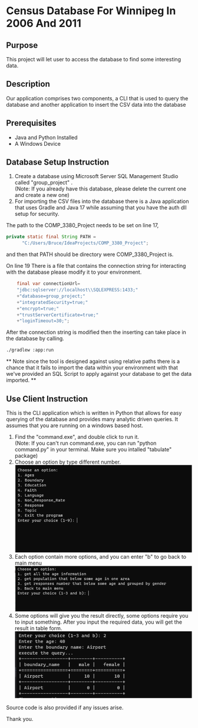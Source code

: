 # Census Database For Winnipeg In 2006 And 2011
## Purpose
This project will let user to access the database to find some interesting data.

## Description
Our application comprises two components, a CLI that is used to query the database
and another application to insert the CSV data into the database

## Prerequisites
* Java and Python Installed
* A Windows Device

## Database Setup Instruction
1. Create a database using Microsoft Server SQL Management Studio called "group_project"  .  
(Note: If you already have this database, please delete the current one and create a new one)  
2. For importing the CSV files into the database there is a Java application that uses
Gradle and Java 17 while assuming that you have the auth dll setup for security.  

The path to the COMP_3380_Project needs to be set on line 17,  
```java
private static final String PATH =
      "C:/Users/Bruce/IdeaProjects/COMP_3380_Project";
```
and then that PATH should be directory were COMP_3380_Project is.

On line 19 There is a file that contains the connection string for interacting with the
database please modify it to your environment.  
```java
    final var connectionUrl=
    "jdbc:sqlserver://localhost\\SQLEXPRESS:1433;"
    +"database=group_project;"
    +"integratedSecurity=true;"
    +"encrypt=true;"
    +"trustServerCertificate=true;"
    +"loginTimeout=30;";
```

After the connection string is modified then the inserting can take place in the database by
calling.

```bash
./gradlew :app:run
```

** Note since the tool is designed against using relative paths there is a chance that it fails to
import the data within your environment with that we've provided an SQL Script to apply against your database to get the data imported.
**
## Use Client Instruction
This is the CLI application which is written in Python that allows for easy querying   of the database and provides many analytic driven queries. It assumes that you are
running on a windows based host.
1. Find the "command.exe", and double click to run it.  
(Note: If you can't run command.exe, you can run "python command.py" in your terminal. Make sure you intalled "tabulate" package)
2. Choose an option by type different number.  
![avatar](main.png)  
3. Each option contain more options, and you can enter "b" to go back to main menu  
![avatar](submenu.png)  
4. Some options will give you the result directly, some options require you to input something. After you input the required data, you will get the result in table form.  
![avatar](sampleResult.png)  
  
  
Source code is also provided if any issues arise.

Thank you.